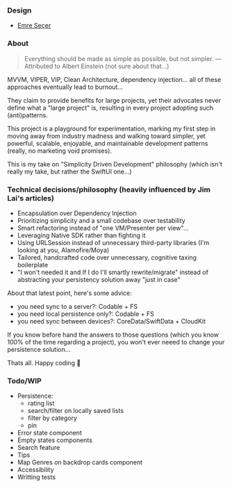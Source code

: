 ### Design

- [Emre Seçer](https://dribbble.com/shots/7158704-Movie-App)

### About

> Everything should be made as simple as possible, but not simpler. —Attributed to Albert Einstein (not sure about that...)

MVVM, VIPER, VIP, Clean Architecture, dependency injection... all of these approaches eventually lead to burnout...

They claim to provide benefits for large projects, yet their advocates never define what a "large project" is, resulting in every project adopting such (anti)patterns.

This project is a playground for experimentation, marking my first step in moving away from industry madness and walking toward simpler, yet powerful, scalable, enjoyable, and maintainable development patterns (really, no marketing void promises).

This is my take on "Simplicity Driven Development" philosophy (which isn't really my take, but rather the SwiftUI one...)

### Technical decisions/philosophy (heavily influenced by Jim Lai's articles)

- Encapsulation over Dependency Injection
- Prioritizing simplicity and a small codebase over testability
- Smart refactoring instead of "one VM/Presenter per view"...
- Leveraging Native SDK rather than fighting it
- Using URLSession instead of unnecessary third-party libraries (I'm looking at you, Alamofire/Moya)
- Tailored, handcrafted code over unnecessary, cognitive taxing boilerplate
- "I won't needed it and If I do I'll smartly rewrite/migrate" instead of abstracting your persistency solution away "just in case"

About that latest point, here's some advice:

- you need sync to a server?: Codable + FS
- you need local persistence only?: Codable + FS
- you need sync between devices?: CoreData/SwiftData + CloudKit

If you know before hand the answers to those questions (which you know 100% of the time regarding a project), you won't ever neeed to change your persistence solution...

Thats all. Happy coding 👋

### Todo/WIP

- Persistence:
    - rating list
    - search/filter on locally saved lists
    - filter by category
    - pin
- Error state component
- Empty states components
- Search feature
- Tips
- Map Genres on backdrop cards component
- Accessibility
- Writting tests
